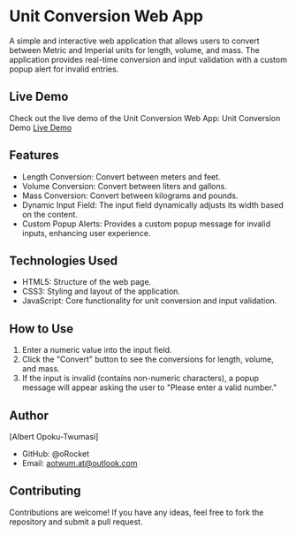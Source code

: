 # Unit Conversion Web App
A simple and interactive web application that allows users to convert between Metric and Imperial units for length, volume, and mass. The application provides real-time conversion and input validation with a custom popup alert for invalid entries.

## Live Demo
Check out the live demo of the Unit Conversion Web App: Unit Conversion Demo
[Live Demo](https://albert-unit-conversion.netlify.app/)

## Features
 - Length Conversion: Convert between meters and feet.
 - Volume Conversion: Convert between liters and gallons.
 - Mass Conversion: Convert between kilograms and pounds.
 - Dynamic Input Field: The input field dynamically adjusts its width based on the content.
 - Custom Popup Alerts: Provides a custom popup message for invalid inputs, enhancing user experience.

## Technologies Used
 - HTML5: Structure of the web page.
 - CSS3: Styling and layout of the application.
 - JavaScript: Core functionality for unit conversion and input validation.

## How to Use
1. Enter a numeric value into the input field.
2. Click the "Convert" button to see the conversions for length, volume, and mass.
3. If the input is invalid (contains non-numeric characters), a popup message will appear asking the user to "Please enter a valid number."

## Author
[Albert Opoku-Twumasi]
 - GitHub: @oRocket
 - Email: aotwum.at@outlook.com

## Contributing
Contributions are welcome! If you have any ideas, feel free to fork the repository and submit a pull request.